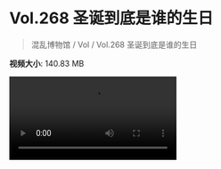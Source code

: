 # Vol.268 圣诞到底是谁的生日

> 混乱博物馆 / Vol / Vol.268 圣诞到底是谁的生日

**视频大小**: 140.83 MB

<div class="video"><video src="https://file.hsyhx.top/archive/268.mp4" controls preload>🤔 您的浏览器不支持 video 标签</video></div>